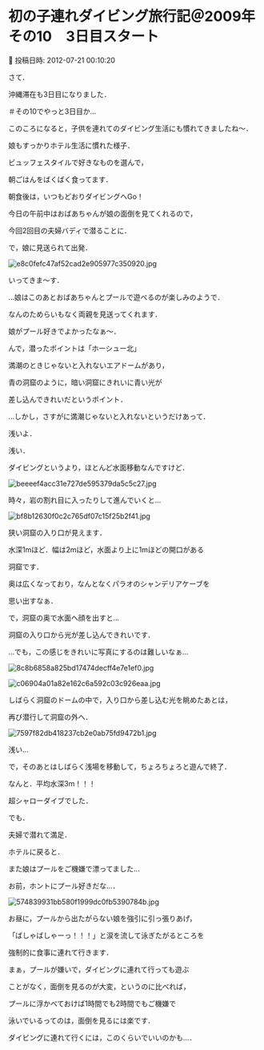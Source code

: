 # 初の子連れダイビング旅行記＠2009年　その10　3日目スタート

📅 投稿日時: 2012-07-21 00:10:20

さて．


沖縄滞在も3日目になりました．


＃その10でやっと3日目か…





このころになると，子供を連れてのダイビング生活にも慣れてきましたね～．


娘もすっかりホテル生活に慣れた様子．


ビュッフェスタイルで好きなものを選んで，


朝ごはんをばくばく食ってます．





朝食後は，いつもどおりダイビングへGo！


今日の午前中はおばあちゃんが娘の面倒を見てくれるので，


今回2回目の夫婦バディで潜ることに．





で，娘に見送られて出発．




![e8c0fefc47af52cad2e905977c350920.jpg](images/e8c0fefc47af52cad2e905977c350920.jpg)




いってきま～す．





…娘はこのあとおばあちゃんとプールで遊べるのが楽しみのようで．


なんのためらいもなく両親を見送ってくれます．


娘がプール好きでよかったなぁ～．





んで，潜ったポイントは「ホーシュー北」


満潮のときじゃないと入れないエアドームがあり，


青の洞窟のように，暗い洞窟にきれいに青い光が


差し込んできれいだというポイント．





…しかし，さすがに満潮じゃないと入れないというだけあって．


浅いよ．


浅い．


ダイビングというより，ほとんど水面移動なんですけど．




![beeeef4acc31e727de595379da5c5c27.jpg](images/beeeef4acc31e727de595379da5c5c27.jpg)







時々，岩の割れ目に入ったりして進んでいくと…




![bf8b12630f0c2c765df07c15f25b2f41.jpg](images/bf8b12630f0c2c765df07c15f25b2f41.jpg)







狭い洞窟の入り口が見えます．


水深1mほど．幅は2mほど，水面より上に1mほどの開口がある


洞窟です．


奥は広くなっており，なんとなくパラオのシャンデリアケーブを


思い出すなぁ．


で，洞窟の奥で水面へ顔を出すと…


洞窟の入り口から光が差し込んできれいです．


…でも，この感じをきれいに写真にするのは難しいなぁ…




![8c8b6858a825bd17474decff4e7e1ef0.jpg](images/8c8b6858a825bd17474decff4e7e1ef0.jpg)









![c06904a01a82e162c6a592c03c926eaa.jpg](images/c06904a01a82e162c6a592c03c926eaa.jpg)







しばらく洞窟のドームの中で，入り口から差し込む光を眺めたあとは，


再び潜行して洞窟の外へ．




![7597f82db418237cb2e0ab75fd9472b1.jpg](images/7597f82db418237cb2e0ab75fd9472b1.jpg)




浅い…





で，そのあとはしばらく浅場を移動して，ちょろちょろと遊んで終了．


なんと．平均水深3m！！！


超シャローダイブでした．





でも．


夫婦で潜れて満足．





ホテルに戻ると．


また娘はプールをご機嫌で漂ってました…


お前，ホントにプール好きだな…．




![574839931bb580f1999dc0fb5390784b.jpg](images/574839931bb580f1999dc0fb5390784b.jpg)




お昼に，プールから出たがらない娘を強引に引っ張りあげ，


「ばしゃばしゃーっ！！！」と涙を流して泳ぎたがるところを


強制的に食事に連れて行きます．





まぁ，プールが嫌いで，ダイビングに連れて行っても遊ぶ


ことがなく，面倒を見るのが大変，というのに比べれば，


プールに浮かべておけば1時間でも2時間でもご機嫌で


泳いでいるってのは，面倒を見るには楽です．


ダイビングに連れて行くには，このくらいでいいのかも…．
